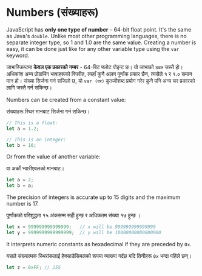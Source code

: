 # Numbers (संख्याहरू)

JavaScript has **only one type of number** – 64-bit float point. It's the same as Java's `double`. Unlike most other programming languages, there is no separate integer type, so 1 and 1.0 are the same value. Creating a number is easy, it can be done just like for any other variable type using the `var` keyword.

जाभास्क्रिप्टमा **केवल एक प्रकारको नम्बर** - 64-बिट फ्लोट पोइन्ट छ। यो जाभाको `डबल` जस्तै हो। अधिकांश अन्य प्रोग्रामिंग भाषाहरूको विपरीत, त्यहाँ कुनै अलग पूर्णांक प्रकार छैन, त्यसैले १ र १.० समान मान हो। संख्या सिर्जना गर्न सजिलो छ, यो `var (वर)` कुञ्जीशब्द प्रयोग गरेर कुनै पनि अन्य चर प्रकारको लागि जस्तै गर्न सकिन्छ।

Numbers can be created from a constant value:

संख्याहरू स्थिर मानबाट सिर्जना गर्न सकिन्छ।

```javascript
// This is a float:
let a = 1.2;

// This is an integer:
let b = 10;
```

Or from the value of another variable:

वा अर्को भ्यारीएबलको मानबाट।

```javascript
let a = 2;
let b = a;
```

The precision of integers is accurate up to 15 digits and the maximum number is 17.

पूर्णांकको परिशुद्धता १५ अंकसम्म सही हुन्छ र अधिकतम संख्या १७ हुन्छ ।

```javascript
let x = 999999999999999;   // x will be 999999999999999
let y = 9999999999999999;  // y will be 10000000000000000
```

It interprets numeric constants as hexadecimal if they are preceded by `0x`.

यसले संख्यात्मक स्थिरांकलाई हेक्साडेसिमलको रूपमा व्याख्या गर्दछ यदि तिनीहरू `0x` भन्दा पहिले छन्।

```javascript
let z = 0xFF; // 255
```
